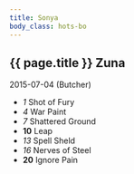 ```yaml
---
title: Sonya
body_class: hots-bo
---
```


## {{ page.title }} Zuna
2015-07-04 (Butcher)

-   _1_  Shot of Fury
-   _4_  War Paint
-   _7_  Shattered Ground
- __10__ Leap
-  _13_  Spell Sheld
-  _16_  Nerves of Steel
- __20__ Ignore Pain

